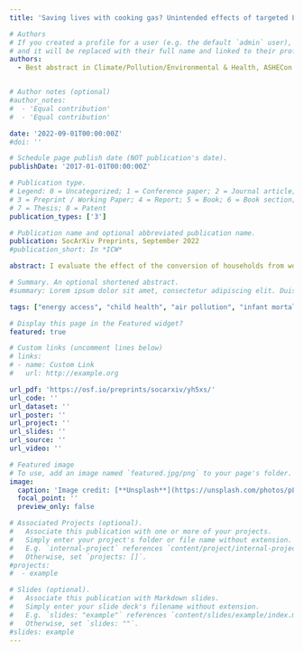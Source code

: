 ```yaml
---
title: 'Saving lives with cooking gas? Unintended effects of targeted LPG subsidies in Peru'

# Authors
# If you created a profile for a user (e.g. the default `admin` user), write the username (folder name) here
# and it will be replaced with their full name and linked to their profile.
authors:
  - Best abstract in Climate/Pollution/Environmental & Health, ASHECon 2023.


# Author notes (optional)
#author_notes:
#  - 'Equal contribution'
#  - 'Equal contribution'

date: '2022-09-01T00:00:00Z'
#doi: ''

# Schedule page publish date (NOT publication's date).
publishDate: '2017-01-01T00:00:00Z'

# Publication type.
# Legend: 0 = Uncategorized; 1 = Conference paper; 2 = Journal article;
# 3 = Preprint / Working Paper; 4 = Report; 5 = Book; 6 = Book section;
# 7 = Thesis; 8 = Patent
publication_types: ['3']

# Publication name and optional abbreviated publication name.
publication: SocArXiv Preprints, September 2022
#publication_short: In *ICW*

abstract: I evaluate the effect of the conversion of households from wood-fuel cooking to liquefied petroleum gas (LPG) cooking on infant mortality using data from sixteen waves of Peru’s continuous Demographic and Health Survey. I exploit the sequential introduction of LPG subsidies targeting low-income households and compare early-treated districts to later or never treated districts using a staggered difference-in-difference estimation strategy. I find that infant mortality increased by 15% as a result of the massive fuel switch induced by the intervention, which corresponds to at least 6,600 additional infant deaths between 2010 and 2020. Subsidizing LPG also caused a higher incidence of symptoms of acute respiratory infections in children under five and of moderate or severe anemia among adult women, two conditions which are known to be induced by exposure to air pollution from cooking fuels. I show that these unexpected results are most likely explained by the fact that the switch to LPG led households which were previously cooking outdoors to start mainly cooking indoors, thus radically modifying the ventilation quality of their cooking area. These findings suggest that clean cooking interventions need to pay more attention to choices of cooking location and to cooking area ventilation.

# Summary. An optional shortened abstract.
#summary: Lorem ipsum dolor sit amet, consectetur adipiscing elit. Duis posuere tellus ac convallis placerat. Proin tincidunt magna sed ex sollicitudin condimentum.

tags: ["energy access", "child health", "air pollution", "infant mortality", "cooking", "LPG", "Peru"]

# Display this page in the Featured widget?
featured: true

# Custom links (uncomment lines below)
# links:
# - name: Custom Link
#   url: http://example.org

url_pdf: 'https://osf.io/preprints/socarxiv/yh5xs/'
url_code: ''
url_dataset: ''
url_poster: ''
url_project: ''
url_slides: ''
url_source: ''
url_video: ''

# Featured image
# To use, add an image named `featured.jpg/png` to your page's folder.
image:
  caption: 'Image credit: [**Unsplash**](https://unsplash.com/photos/pLCdAaMFLTE)'
  focal_point: ''
  preview_only: false

# Associated Projects (optional).
#   Associate this publication with one or more of your projects.
#   Simply enter your project's folder or file name without extension.
#   E.g. `internal-project` references `content/project/internal-project/index.md`.
#   Otherwise, set `projects: []`.
#projects:
#  - example

# Slides (optional).
#   Associate this publication with Markdown slides.
#   Simply enter your slide deck's filename without extension.
#   E.g. `slides: "example"` references `content/slides/example/index.md`.
#   Otherwise, set `slides: ""`.
#slides: example
---
```


